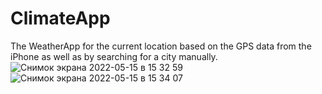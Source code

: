 # ClimateApp
The WeatherApp for the current location based on the GPS data from the iPhone as well as by searching for a city manually.
![Снимок экрана 2022-05-15 в 15 32 59](https://user-images.githubusercontent.com/99859548/168468471-35aee7c0-44fd-40e2-a35e-04e62e7c84f3.png)
![Снимок экрана 2022-05-15 в 15 34 07](https://user-images.githubusercontent.com/99859548/168468475-c16ca97f-e838-4ca3-ad92-abb38d1be2f2.png)
